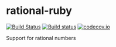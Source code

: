 # rational-ruby

[![Build Status](https://travis-ci.org/daniel-dinu/rational-ruby.svg?branch=master)](https://travis-ci.org/daniel-dinu/rational-ruby)
[![Build status](https://ci.appveyor.com/api/projects/status/q8nx6q4yhjxpjfd1?svg=true)](https://ci.appveyor.com/project/daniel-dinu/rational-ruby)
[![codecov.io](https://codecov.io/github/daniel-dinu/rational-ruby/coverage.svg?branch=master)](https://codecov.io/github/daniel-dinu/rational-ruby?branch=master)

Support for rational numbers
